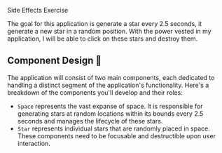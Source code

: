 Side Effects Exercise

The goal for this application is generate a star every 2.5 seconds, it generate a new star in a random position. With the power vested in my application, I will be able to click on these stars and destroy them.

## Component Design 🎨

The application will consist of two main components, each dedicated to handling a distinct segment of the application's functionality. Here's a breakdown of the components you'll develop and their roles:

- `Space` represents the vast expanse of space. It is responsible for generating stars at random locations within its bounds every 2.5 seconds and manages the lifecycle of these stars.
- `Star` represents individual stars that are randomly placed in space. These components need to be focusable and destructible upon user interaction.
